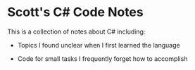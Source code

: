 # Scott's C# Code Notes

This is a collection of notes about C# including:

* Topics I found unclear when I first learned the language

* Code for small tasks I frequently forget how to accomplish